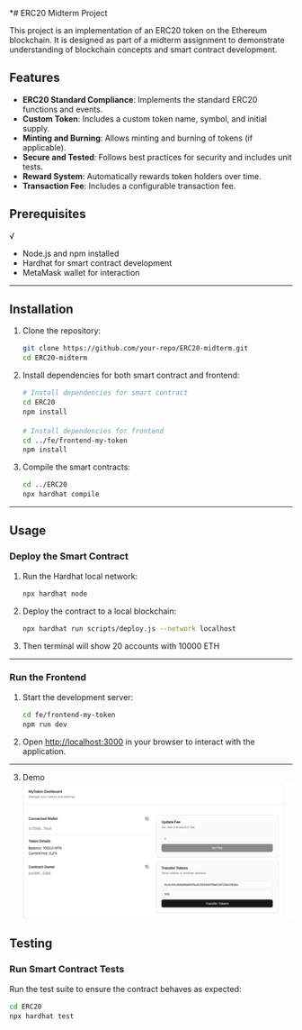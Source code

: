 *# ERC20 Midterm Project

This project is an implementation of an ERC20 token on the Ethereum blockchain. It is designed as part of a midterm assignment to demonstrate understanding of blockchain concepts and smart contract development.

## Features

- **ERC20 Standard Compliance**: Implements the standard ERC20 functions and events.
- **Custom Token**: Includes a custom token name, symbol, and initial supply.
- **Minting and Burning**: Allows minting and burning of tokens (if applicable).
- **Secure and Tested**: Follows best practices for security and includes unit tests.
- **Reward System**: Automatically rewards token holders over time.
- **Transaction Fee**: Includes a configurable transaction fee.

## Prerequisites
√
- Node.js and npm installed
- Hardhat for smart contract development
- MetaMask wallet for interaction

---

## Installation

1. Clone the repository:
    ```bash
    git clone https://github.com/your-repo/ERC20-midterm.git
    cd ERC20-midterm
    ```

2. Install dependencies for both smart contract and frontend:
    ```bash
    # Install dependencies for smart contract
    cd ERC20
    npm install

    # Install dependencies for frontend
    cd ../fe/frontend-my-token
    npm install
    ```

3. Compile the smart contracts:
    ```bash
    cd ../ERC20
    npx hardhat compile
    ```

---

## Usage

### Deploy the Smart Contract
1. Run the Hardhat local network: 
    ```bash
    npx hardhat node
    ```

2. Deploy the contract to a local blockchain:
    ```bash
    npx hardhat run scripts/deploy.js --network localhost
    ```
3. Then terminal will show 20 accounts with 10000 ETH
---

### Run the Frontend

1. Start the development server:
    ```bash
    cd fe/frontend-my-token
    npm run dev
    ```

2. Open [http://localhost:3000](http://localhost:3000) in your browser to interact with the application.

---

3. Demo 
![alt text](image.png)

## Testing

### Run Smart Contract Tests
Run the test suite to ensure the contract behaves as expected:
```bash
cd ERC20
npx hardhat test